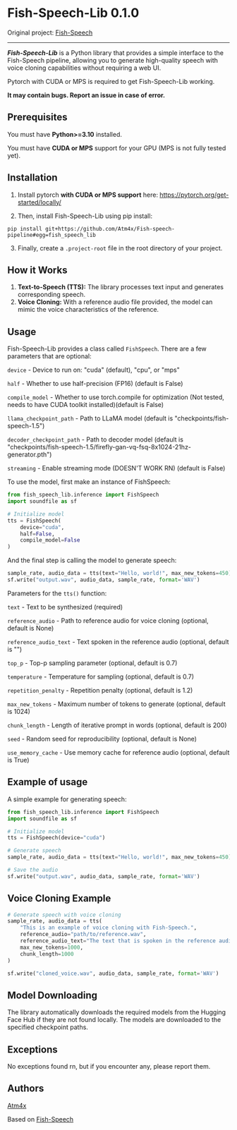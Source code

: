 # **Fish-Speech-Lib** 0.1.0

Original project: [Fish-Speech](https://github.com/fishaudio/fish-speech)
<hr/>

***Fish-Speech-Lib*** is a Python library that provides a simple interface to the Fish-Speech pipeline, allowing you to generate high-quality speech with voice cloning capabilities without requiring a web UI.

Pytorch with CUDA or MPS is required to get Fish-Speech-Lib working.

**It may contain bugs. Report an issue in case of error.**

## Prerequisites

You must have **Python>=3.10** installed.

You must have **CUDA or MPS** support for your GPU (MPS is not fully tested yet).

## **Installation**
1) Install pytorch **with CUDA or MPS support** here: https://pytorch.org/get-started/locally/

2) Then, install Fish-Speech-Lib using pip install:
```
pip install git+https://github.com/Atm4x/Fish-speech-pipeline#egg=fish_speech_lib
```

3) Finally, create a `.project-root` file in the root directory of your project.


## How it Works
1. **Text-to-Speech (TTS):** The library processes text input and generates corresponding speech.
2. **Voice Cloning:** With a reference audio file provided, the model can mimic the voice characteristics of the reference.

## Usage

Fish-Speech-Lib provides a class called `FishSpeech`. There are a few parameters that are optional:

`device` - Device to run on: "cuda" (default), "cpu", or "mps"

`half` - Whether to use half-precision (FP16) (default is False)

`compile_model` - Whether to use torch.compile for optimization (Not tested, needs to have CUDA toolkit installed)(default is False)

`llama_checkpoint_path` - Path to LLaMA model (default is "checkpoints/fish-speech-1.5")

`decoder_checkpoint_path` - Path to decoder model (default is "checkpoints/fish-speech-1.5/firefly-gan-vq-fsq-8x1024-21hz-generator.pth")

`streaming` - Enable streaming mode (DOESN'T WORK RN) (default is False)

To use the model, first make an instance of FishSpeech:

```python
from fish_speech_lib.inference import FishSpeech
import soundfile as sf

# Initialize model
tts = FishSpeech(
    device="cuda",
    half=False,
    compile_model=False
)
```

And the final step is calling the model to generate speech:

```python 
sample_rate, audio_data = tts(text="Hello, world!", max_new_tokens=450)
sf.write("output.wav", audio_data, sample_rate, format='WAV')
```

Parameters for the `tts()` function:

`text` - Text to be synthesized (required)

`reference_audio` - Path to reference audio for voice cloning (optional, default is None)

`reference_audio_text` - Text spoken in the reference audio (optional, default is "")

`top_p` - Top-p sampling parameter (optional, default is 0.7)

`temperature` - Temperature for sampling (optional, default is 0.7)

`repetition_penalty` - Repetition penalty (optional, default is 1.2)

`max_new_tokens` - Maximum number of tokens to generate (optional, default is 1024)

`chunk_length` - Length of iterative prompt in words (optional, default is 200)

`seed` - Random seed for reproducibility (optional, default is None)

`use_memory_cache` - Use memory cache for reference audio (optional, default is True)

## Example of usage
A simple example for generating speech:

```python
from fish_speech_lib.inference import FishSpeech
import soundfile as sf

# Initialize model
tts = FishSpeech(device="cuda")

# Generate speech
sample_rate, audio_data = tts(text="Hello, world!", max_new_tokens=450)

# Save the audio
sf.write("output.wav", audio_data, sample_rate, format='WAV')
```

## Voice Cloning Example

```python
# Generate speech with voice cloning
sample_rate, audio_data = tts(
    "This is an example of voice cloning with Fish-Speech.",
    reference_audio="path/to/reference.wav",
    reference_audio_text="The text that is spoken in the reference audio.",
    max_new_tokens=1000,
    chunk_length=1000
)

sf.write("cloned_voice.wav", audio_data, sample_rate, format='WAV')
```

## Model Downloading

The library automatically downloads the required models from the Hugging Face Hub if they are not found locally. The models are downloaded to the specified checkpoint paths.

## Exceptions

No exceptions found rn, but if you encounter any, please report them.

## Authors
[Atm4x](https://github.com/Atm4x)

Based on [Fish-Speech](https://github.com/fishaudio/fish-speech)